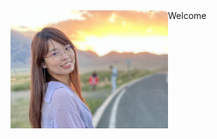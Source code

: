 
<div style="display: flex;">
  <div style="width:50%;">
    <img src="/photo.jpg">
  </div>
  <div style="width:50%;">
    Welcome
  </div>
</div>
